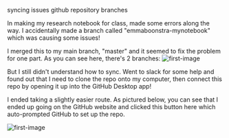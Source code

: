 syncing issues github repository branches

In making my research notebook for class, made some errors along the way. I accidentally made a branch called "emmaboonstra-mynotebook" which was causing some issues!

I merged this to my main branch, "master" and it seemed to fix the problem for one part. As you can see here, there's 2 branches:
![first-image](/file:///Users/emmaboonstra/Desktop/screen_shot_2016-01-10_at_9.05.45_pm_720.png)

But I still didn't understand how to sync. Went to slack for some help and found out that I need to clone the repo onto my computer, then connect this repo by opening it up into the GitHub Desktop app!

I ended taking a slightly easier route. As pictured below, you can see that I ended up going on the GitHub website and clicked this button here which auto-prompted GitHub to set up the repo. 

![first-image](/file:///Users/emmaboonstra/Desktop/screen_shot_2016-01-10_at_9.14.53_pm_720.png)
